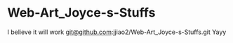 # Web-Art_Joyce-s-Stuffs
I believe it will work
git@github.com:jjiao2/Web-Art_Joyce-s-Stuffs.git
Yayy
